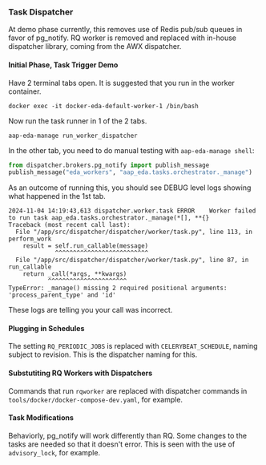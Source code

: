 ### Task Dispatcher

At demo phase currently, this removes use of Redis pub/sub queues in favor of pg_notify.
RQ worker is removed and replaced with in-house dispatcher library,
coming from the AWX dispatcher.

#### Initial Phase, Task Trigger Demo

Have 2 terminal tabs open. It is suggested that you run in the worker container.

```
docker exec -it docker-eda-default-worker-1 /bin/bash
```

Now run the task runner in 1 of the 2 tabs.

```
aap-eda-manage run_worker_dispatcher
```

In the other tab, you need to do manual testing with `aap-eda-manage shell`:

```python
from dispatcher.brokers.pg_notify import publish_message
publish_message("eda_workers", "aap_eda.tasks.orchestrator._manage")
```

As an outcome of running this, you should see DEBUG level logs showing what happened in the 1st tab.

```
2024-11-04 14:19:43,613 dispatcher.worker.task ERROR    Worker failed to run task aap_eda.tasks.orchestrator._manage(*[], **{}
Traceback (most recent call last):
  File "/app/src/dispatcher/dispatcher/worker/task.py", line 113, in perform_work
    result = self.run_callable(message)
             ^^^^^^^^^^^^^^^^^^^^^^^^^^
  File "/app/src/dispatcher/dispatcher/worker/task.py", line 87, in run_callable
    return _call(*args, **kwargs)
           ^^^^^^^^^^^^^^^^^^^^^^
TypeError: _manage() missing 2 required positional arguments: 'process_parent_type' and 'id'
```

These logs are telling you your call was incorrect.

#### Plugging in Schedules

The setting `RQ_PERIODIC_JOBS` is replaced with `CELERYBEAT_SCHEDULE`,
naming subject to revision.
This is the dispatcher naming for this.

#### Substutiting RQ Workers with Dispatchers

Commands that run `rqworker` are replaced with dispatcher commands in `tools/docker/docker-compose-dev.yaml`, for example.

#### Task Modifications

Behaviorly, pg_notify will work differently than RQ.
Some changes to the tasks are needed so that it doesn't error.
This is seen with the use of `advisory_lock`, for example.
